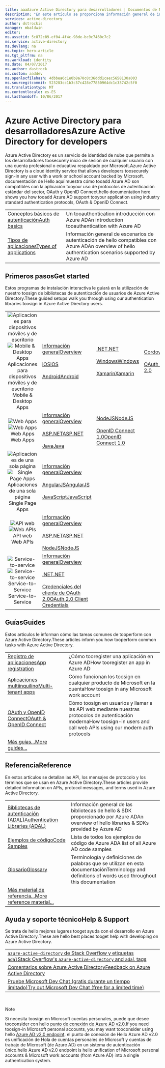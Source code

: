 ```yaml
---
title: aaaAzure Active Directory para desarrolladores | Documentos de Microsoft
description: "En este artículo se proporciona información general de inicio de sesión en las cuentas de trabajo y educativas de Microsoft con Azure Active Directory."
services: active-directory
author: dstrockis
manager: mbaldwin
editor: 
ms.assetid: 5c872c89-ef04-4f4c-98de-bc0c7460c7c2
ms.service: active-directory
ms.devlang: na
ms.topic: hero-article
ms.tgt_pltfrm: na
ms.workload: identity
ms.date: 04/07/2017
ms.author: dastrock
ms.custom: aaddev
ms.openlocfilehash: 4dbbea6c1e0b8a70c0c36ddd1caec5658130a003
ms.sourcegitcommit: 523283cc1b3c37c428e77850964dc1c33742c5f0
ms.translationtype: MT
ms.contentlocale: es-ES
ms.lasthandoff: 10/06/2017
---
```

# <a name="azure-active-directory-for-developers"></a><span data-ttu-id="2f3ce-103">Azure Active Directory para desarrolladores</span><span class="sxs-lookup"><span data-stu-id="2f3ce-103">Azure Active Directory for developers</span></span>
<span data-ttu-id="2f3ce-104">Azure Active Directory es un servicio de identidad de nube que permite a los desarrolladores toosecurely inicio de sesión de cualquier usuario con una cuenta profesional o educativa respaldado por Microsoft.</span><span class="sxs-lookup"><span data-stu-id="2f3ce-104">Azure Active Directory is a cloud identity service that allows developers toosecurely sign-in any user with a work or school account backed by Microsoft.</span></span>  <span data-ttu-id="2f3ce-105">documentación de Hello aquí muestra cómo tooadd Azure AD son compatibles con la aplicación tooyour uso de protocolos de autenticación estándar del sector, OAuth y OpenID Connect.</span><span class="sxs-lookup"><span data-stu-id="2f3ce-105">hello documentation here shows you how tooadd Azure AD support tooyour application using industry standard authentication protocols, OAuth & OpenID Connect.</span></span>

| | |
| --- | --- |
|[<span data-ttu-id="2f3ce-106">Conceptos básicos de autenticación</span><span class="sxs-lookup"><span data-stu-id="2f3ce-106">Auth basics</span></span>](active-directory-authentication-scenarios.md) | <span data-ttu-id="2f3ce-107">Un tooauthentication introducción con Azure AD</span><span class="sxs-lookup"><span data-stu-id="2f3ce-107">An introduction tooauthentication with Azure AD</span></span> |
|[<span data-ttu-id="2f3ce-108">Tipos de aplicaciones</span><span class="sxs-lookup"><span data-stu-id="2f3ce-108">Types of applications</span></span>](active-directory-authentication-scenarios.md#application-types-and-scenarios) | <span data-ttu-id="2f3ce-109">Información general de escenarios de autenticación de hello compatibles con Azure AD</span><span class="sxs-lookup"><span data-stu-id="2f3ce-109">An overview of hello authentication scenarios supported by Azure AD</span></span> |                                
                                                                              
## <a name="get-started"></a><span data-ttu-id="2f3ce-110">Primeros pasos</span><span class="sxs-lookup"><span data-stu-id="2f3ce-110">Get started</span></span>
<span data-ttu-id="2f3ce-111">Estos programas de instalación interactiva le guiará en la utilización de nuestro toosign de bibliotecas de autenticación de usuarios de Azure Active Directory.</span><span class="sxs-lookup"><span data-stu-id="2f3ce-111">These guided setups walk you through using our authentication libraries toosign in Azure Active Directory users.</span></span>

|  |  |  |  |
| --- | --- | --- | --- |
| <span data-ttu-id="2f3ce-112"><center>![Aplicaciones para dispositivos móviles y de escritorio](./media/active-directory-developers-guide/NativeApp_Icon.png)</span><span class="sxs-lookup"><span data-stu-id="2f3ce-112"><center>![Mobile & Desktop Apps](./media/active-directory-developers-guide/NativeApp_Icon.png)</span></span><br /><span data-ttu-id="2f3ce-113">Aplicaciones para dispositivos móviles y de escritorio</center></span><span class="sxs-lookup"><span data-stu-id="2f3ce-113">Mobile & Desktop Apps</center></span></span> | [<span data-ttu-id="2f3ce-114">Información general</span><span class="sxs-lookup"><span data-stu-id="2f3ce-114">Overview</span></span>](active-directory-authentication-scenarios.md#native-application-to-web-api)<br /><br />[<span data-ttu-id="2f3ce-115">iOS</span><span class="sxs-lookup"><span data-stu-id="2f3ce-115">iOS</span></span>](active-directory-devquickstarts-ios.md)<br /><br />[<span data-ttu-id="2f3ce-116">Android</span><span class="sxs-lookup"><span data-stu-id="2f3ce-116">Android</span></span>](active-directory-devquickstarts-android.md) | [<span data-ttu-id="2f3ce-117">.NET</span><span class="sxs-lookup"><span data-stu-id="2f3ce-117">.NET</span></span>](active-directory-devquickstarts-dotnet.md)<br /><br />[<span data-ttu-id="2f3ce-118">Windows</span><span class="sxs-lookup"><span data-stu-id="2f3ce-118">Windows</span></span>](active-directory-devquickstarts-windowsstore.md)<br /><br />[<span data-ttu-id="2f3ce-119">Xamarin</span><span class="sxs-lookup"><span data-stu-id="2f3ce-119">Xamarin</span></span>](active-directory-devquickstarts-xamarin.md) | [<span data-ttu-id="2f3ce-120">Cordova</span><span class="sxs-lookup"><span data-stu-id="2f3ce-120">Cordova</span></span>](active-directory-devquickstarts-cordova.md)<br /><br />[<span data-ttu-id="2f3ce-121">OAuth 2.0</span><span class="sxs-lookup"><span data-stu-id="2f3ce-121">OAuth 2.0</span></span>](active-directory-protocols-oauth-code.md) |
| <span data-ttu-id="2f3ce-122"><center>![Web Apps](./media/active-directory-developers-guide/Web_app.png)</span><span class="sxs-lookup"><span data-stu-id="2f3ce-122"><center>![Web Apps](./media/active-directory-developers-guide/Web_app.png)</span></span><br /><span data-ttu-id="2f3ce-123">Web Apps</center></span><span class="sxs-lookup"><span data-stu-id="2f3ce-123">Web Apps</center></span></span> | [<span data-ttu-id="2f3ce-124">Información general</span><span class="sxs-lookup"><span data-stu-id="2f3ce-124">Overview</span></span>](active-directory-authentication-scenarios.md#web-browser-to-web-application)<br /><br />[<span data-ttu-id="2f3ce-125">ASP.NET</span><span class="sxs-lookup"><span data-stu-id="2f3ce-125">ASP.NET</span></span>](active-directory-devquickstarts-webapp-dotnet.md)<br /><br />[<span data-ttu-id="2f3ce-126">Java</span><span class="sxs-lookup"><span data-stu-id="2f3ce-126">Java</span></span>](active-directory-devquickstarts-webapp-java.md) | [<span data-ttu-id="2f3ce-127">NodeJS</span><span class="sxs-lookup"><span data-stu-id="2f3ce-127">NodeJS</span></span>](active-directory-devquickstarts-openidconnect-nodejs.md)<br /><br />[<span data-ttu-id="2f3ce-128">OpenID Connect 1.0</span><span class="sxs-lookup"><span data-stu-id="2f3ce-128">OpenID Connect 1.0</span></span>](active-directory-protocols-openid-connect-code.md) |  |
| <span data-ttu-id="2f3ce-129"><center>![Aplicaciones de una sola página](./media/active-directory-developers-guide/SPA.png)</span><span class="sxs-lookup"><span data-stu-id="2f3ce-129"><center>![Single Page Apps](./media/active-directory-developers-guide/SPA.png)</span></span><br /><span data-ttu-id="2f3ce-130">Aplicaciones de una sola página</center></span><span class="sxs-lookup"><span data-stu-id="2f3ce-130">Single Page Apps</center></span></span> | [<span data-ttu-id="2f3ce-131">Información general</span><span class="sxs-lookup"><span data-stu-id="2f3ce-131">Overview</span></span>](active-directory-authentication-scenarios.md#single-page-application-spa)<br /><br />[<span data-ttu-id="2f3ce-132">AngularJS</span><span class="sxs-lookup"><span data-stu-id="2f3ce-132">AngularJS</span></span>](active-directory-devquickstarts-angular.md)<br /><br />[<span data-ttu-id="2f3ce-133">JavaScript</span><span class="sxs-lookup"><span data-stu-id="2f3ce-133">JavaScript</span></span>](https://github.com/Azure-Samples/active-directory-javascript-singlepageapp-dotnet-webapi) |  |  |
| <span data-ttu-id="2f3ce-134"><center>![API web](./media/active-directory-developers-guide/Web_API.png)</span><span class="sxs-lookup"><span data-stu-id="2f3ce-134"><center>![Web APIs](./media/active-directory-developers-guide/Web_API.png)</span></span><br /><span data-ttu-id="2f3ce-135">API web</center></span><span class="sxs-lookup"><span data-stu-id="2f3ce-135">Web APIs</center></span></span> | [<span data-ttu-id="2f3ce-136">Información general</span><span class="sxs-lookup"><span data-stu-id="2f3ce-136">Overview</span></span>](active-directory-authentication-scenarios.md#web-application-to-web-api)<br /><br />[<span data-ttu-id="2f3ce-137">ASP.NET</span><span class="sxs-lookup"><span data-stu-id="2f3ce-137">ASP.NET</span></span>](active-directory-devquickstarts-webapi-dotnet.md)<br /><br />[<span data-ttu-id="2f3ce-138">NodeJS</span><span class="sxs-lookup"><span data-stu-id="2f3ce-138">NodeJS</span></span>](active-directory-devquickstarts-webapi-nodejs.md) | &nbsp; |
| <span data-ttu-id="2f3ce-139"><center>![Service-to-service](./media/active-directory-developers-guide/Service_App.png)</span><span class="sxs-lookup"><span data-stu-id="2f3ce-139"><center>![Service-to-service](./media/active-directory-developers-guide/Service_App.png)</span></span><br /><span data-ttu-id="2f3ce-140">Service-to-Service</center></span><span class="sxs-lookup"><span data-stu-id="2f3ce-140">Service-to-Service</center></span></span> | [<span data-ttu-id="2f3ce-141">Información general</span><span class="sxs-lookup"><span data-stu-id="2f3ce-141">Overview</span></span>](active-directory-authentication-scenarios.md#daemon-or-server-application-to-web-api)<br /><br />[<span data-ttu-id="2f3ce-142">.NET</span><span class="sxs-lookup"><span data-stu-id="2f3ce-142">.NET</span></span>](active-directory-code-samples.md#server-or-daemon-application-to-web-api)<br /><br />[<span data-ttu-id="2f3ce-143">Credenciales del cliente de OAuth 2.0</span><span class="sxs-lookup"><span data-stu-id="2f3ce-143">OAuth 2.0 Client Credentials</span></span>](active-directory-protocols-oauth-service-to-service.md) |  |

## <a name="guides"></a><span data-ttu-id="2f3ce-144">Guías</span><span class="sxs-lookup"><span data-stu-id="2f3ce-144">Guides</span></span>
<span data-ttu-id="2f3ce-145">Estos artículos le informan cómo las tareas comunes de tooperform con Azure Active Directory.</span><span class="sxs-lookup"><span data-stu-id="2f3ce-145">These articles inform you how tooperform common tasks with Azure Active Directory.</span></span>

|                                                                           |  |
|---------------------------------------------------------------------------| --- |
|[<span data-ttu-id="2f3ce-146">Registro de aplicaciones</span><span class="sxs-lookup"><span data-stu-id="2f3ce-146">App registration</span></span>](active-directory-integrating-applications.md)           | <span data-ttu-id="2f3ce-147">¿Cómo tooregister una aplicación en Azure AD</span><span class="sxs-lookup"><span data-stu-id="2f3ce-147">How tooregister an app in Azure AD</span></span> |
|[<span data-ttu-id="2f3ce-148">Aplicaciones multiinquilino</span><span class="sxs-lookup"><span data-stu-id="2f3ce-148">Multi-tenant apps</span></span>](active-directory-devhowto-multi-tenant-overview.md)    | <span data-ttu-id="2f3ce-149">Cómo funcionan los toosign en cualquier producto de Microsoft en la cuenta</span><span class="sxs-lookup"><span data-stu-id="2f3ce-149">How toosign in any Microsoft work account</span></span> |
|[<span data-ttu-id="2f3ce-150">OAuth y OpenID Connect</span><span class="sxs-lookup"><span data-stu-id="2f3ce-150">OAuth & OpenID Connect</span></span>](active-directory-protocols-openid-connect-code.md)| <span data-ttu-id="2f3ce-151">Cómo toosign en usuarios y llamar a las API web mediante nuestras protocolos de autenticación moderna</span><span class="sxs-lookup"><span data-stu-id="2f3ce-151">How toosign-in users and call web APIs using our modern auth protocols</span></span> |
|[<span data-ttu-id="2f3ce-152">Más guías...</span><span class="sxs-lookup"><span data-stu-id="2f3ce-152">More guides...</span></span>](active-directory-developers-guide-index.md#guides)        |     |

## <a name="reference"></a><span data-ttu-id="2f3ce-153">Referencia</span><span class="sxs-lookup"><span data-stu-id="2f3ce-153">Reference</span></span>
<span data-ttu-id="2f3ce-154">En estos artículos se detallan las API, los mensajes de protocolo y los términos que se usan en Azure Active Directory.</span><span class="sxs-lookup"><span data-stu-id="2f3ce-154">These articles provide detailed information on APIs, protocol messages, and terms used in Azure Active Directory.</span></span>

|                                                                                   | |
| ----------------------------------------------------------------------------------| --- |
| [<span data-ttu-id="2f3ce-155">Bibliotecas de autenticación (ADAL)</span><span class="sxs-lookup"><span data-stu-id="2f3ce-155">Authentication Libraries (ADAL)</span></span>](active-directory-authentication-libraries.md)   | <span data-ttu-id="2f3ce-156">Información general de las bibliotecas de hello & SDK proporcionado por Azure AD</span><span class="sxs-lookup"><span data-stu-id="2f3ce-156">An overview of hello libraries & SDKs provided by Azure AD</span></span> |
| [<span data-ttu-id="2f3ce-157">Ejemplos de código</span><span class="sxs-lookup"><span data-stu-id="2f3ce-157">Code Samples</span></span>](active-directory-code-samples.md)                                  | <span data-ttu-id="2f3ce-158">Lista de todos los ejemplos de código de Azure AD</span><span class="sxs-lookup"><span data-stu-id="2f3ce-158">A list of all Azure AD code samples</span></span> |
| [<span data-ttu-id="2f3ce-159">Glosario</span><span class="sxs-lookup"><span data-stu-id="2f3ce-159">Glossary</span></span>](active-directory-dev-glossary.md)                                      | <span data-ttu-id="2f3ce-160">Terminología y definiciones de palabras que se utilizan en esta documentación</span><span class="sxs-lookup"><span data-stu-id="2f3ce-160">Terminology and definitions of words used throughout this documentation</span></span> |
| [<span data-ttu-id="2f3ce-161">Más material de referencia...</span><span class="sxs-lookup"><span data-stu-id="2f3ce-161">More reference material...</span></span>](active-directory-developers-guide-index.md#reference)|     |

## <a name="help--support"></a><span data-ttu-id="2f3ce-162">Ayuda y soporte técnico</span><span class="sxs-lookup"><span data-stu-id="2f3ce-162">Help & Support</span></span>
<span data-ttu-id="2f3ce-163">Se trata de hello mejores lugares tooget ayuda con el desarrollo en Azure Active Directory.</span><span class="sxs-lookup"><span data-stu-id="2f3ce-163">These are hello best places tooget help with developing on Azure Active Directory.</span></span>

|  |  
|---|
|[<span data-ttu-id="2f3ce-164">`azure-active-directory` de Stack Overflow y etiquetas `adal`</span><span class="sxs-lookup"><span data-stu-id="2f3ce-164">Stack Overflow's `azure-active-directory` and `adal` tags</span></span>](http://stackoverflow.com/questions/tagged/azure-active-directory+or+adal)      |
|[<span data-ttu-id="2f3ce-165">Comentarios sobre Azure Active Directory</span><span class="sxs-lookup"><span data-stu-id="2f3ce-165">Feedback on Azure Active Directory</span></span>](https://feedback.azure.com/forums/169401-azure-active-directory/category/164757-developer-experiences)|
| [<span data-ttu-id="2f3ce-166">Pruebe Microsoft Dev Chat (gratis durante un tiempo limitado)</span><span class="sxs-lookup"><span data-stu-id="2f3ce-166">Try out Microsoft Dev Chat (free for a limited time)</span></span>](http://aka.ms/devchat) |

<br />

> [!NOTE]
> <span data-ttu-id="2f3ce-167">Si necesita toosign en Microsoft cuentas personales, puede que desee tooconsider con hello [punto de conexión de Azure AD v2.0](active-directory-appmodel-v2-overview.md).</span><span class="sxs-lookup"><span data-stu-id="2f3ce-167">If you need toosign-in Microsoft personal accounts, you may want tooconsider using hello [Azure AD v2.0 endpoint](active-directory-appmodel-v2-overview.md).</span></span>  <span data-ttu-id="2f3ce-168">el punto de conexión de Hello Azure AD v2.0 es unificación de Hola de cuentas personales de Microsoft y cuentas de trabajo de Microsoft (de Azure AD) en un sistema de autenticación único.</span><span class="sxs-lookup"><span data-stu-id="2f3ce-168">hello Azure AD v2.0 endpoint is hello unification of Microsoft personal accounts & Microsoft work accounts (from Azure AD) into a single authentication system.</span></span>
